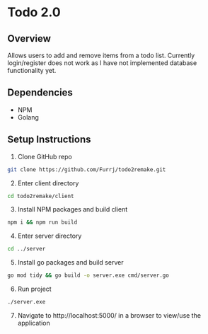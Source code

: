 # Todo 2.0

## Overview

Allows users to add and remove items from a todo list.
Currently login/register does not work as I have not implemented database functionality yet.

## Dependencies

- NPM
- Golang

## Setup Instructions

1. Clone GitHub repo

```bash
git clone https://github.com/Furrj/todo2remake.git
```

2. Enter client directory

```bash
cd todo2remake/client
```

3. Install NPM packages and build client

```bash
npm i && npm run build
```

4. Enter server directory

```bash
cd ../server
```

5. Install go packages and build server

```bash
go mod tidy && go build -o server.exe cmd/server.go
```

6. Run project

```bash
./server.exe
```

7. Navigate to http://localhost:5000/ in a browser to view/use the application
